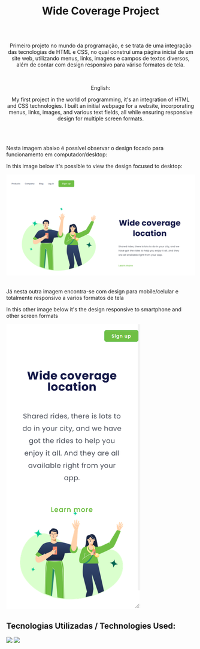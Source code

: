 <h1 align="center">Wide Coverage Project</h1>
<br>
<br>
<p align="center">Primeiro projeto no mundo da programação, e se trata de uma integração das tecnologias de HTML e CSS, no qual construí uma página inicial de um site web, utilizando menus, links, imagens e campos de textos diversos, além de contar com design responsivo para váriso formatos de tela.</p>
<br>
<p align="center">English:</p>
<p align="center">My first project in the world of programming, it's an integration of HTML and CSS technologies. I built an initial webpage for a website, incorporating menus, links, images, and various text fields, all while ensuring responsive design for multiple screen formats.</p>
<br>
<br>

<p>Nesta imagem abaixo é possível observar o design focado para funcionamento em computador/desktop:</p>
<p>In this image below it's possible to view the design focused to desktop:</p>
<img src="https://github.com/Mateus-Oling/Wide-Coverage/blob/master/img/wide%20coverage.png?raw=true">

<br>
<br>
<p>Já nesta outra imagem encontra-se com design para mobile/celular e totalmente responsivo a varios formatos de tela</p>
<p>In this other image below it's the design responsive to smartphone and other screen formats</p>
<img src="https://github.com/Mateus-Oling/Wide-Coverage/blob/master/img/wide%20coverage%2022.png?raw=true">

<h2>Tecnologias Utilizadas / Technologies Used:</h2>
<img src="https://img.shields.io/badge/HTML5-E34F26?style=for-the-badge&logo=html5&logoColor=white">
<img src="https://img.shields.io/badge/CSS3-1572B6?style=for-the-badge&logo=css3&logoColor=white">
